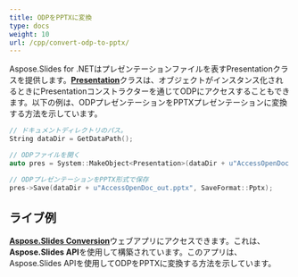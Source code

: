 ```yaml
---
title: ODPをPPTXに変換
type: docs
weight: 10
url: /cpp/convert-odp-to-pptx/
---
```


Aspose.Slides for .NETはプレゼンテーションファイルを表すPresentationクラスを提供します。[**Presentation**](https://reference.aspose.com/slides/cpp/class/aspose.slides.presentation)クラスは、オブジェクトがインスタンス化されるときにPresentationコンストラクターを通じてODPにアクセスすることもできます。以下の例は、ODPプレゼンテーションをPPTXプレゼンテーションに変換する方法を示しています。

``` cpp
// ドキュメントディレクトリのパス。
String dataDir = GetDataPath();

// ODPファイルを開く
auto pres = System::MakeObject<Presentation>(dataDir + u"AccessOpenDoc.odp");

// ODPプレゼンテーションをPPTX形式で保存
pres->Save(dataDir + u"AccessOpenDoc_out.pptx", SaveFormat::Pptx);
```



## **ライブ例**
[**Aspose.Slides Conversion**](https://products.aspose.app/slides/conversion/)ウェブアプリにアクセスできます。これは、**Aspose.Slides API**を使用して構築されています。このアプリは、Aspose.Slides APIを使用してODPをPPTXに変換する方法を示しています。